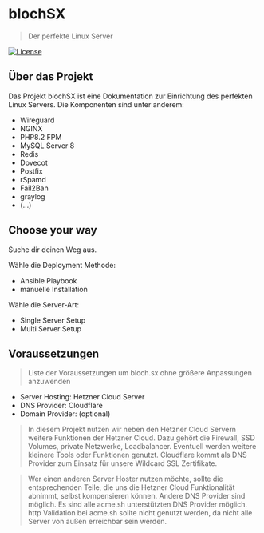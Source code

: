 # blochSX
> Der perfekte Linux Server

[![License](https://img.shields.io/badge/license-CC%20BY--NC%203.0-blue)](https://creativecommons.org/licenses/by-nc/3.0/)

## Über das Projekt

Das Projekt blochSX ist eine Dokumentation zur Einrichtung des perfekten Linux Servers. Die Komponenten sind unter anderem:
- Wireguard
- NGINX
- PHP8.2 FPM
- MySQL Server 8
- Redis
- Dovecot
- Postfix
- rSpamd
- Fail2Ban
- graylog
- (...)

## Choose your way

Suche dir deinen Weg aus. 

Wähle die Deployment Methode:
 - Ansible Playbook
 - manuelle Installation

Wähle die Server-Art:
 - Single Server Setup
 - Multi Server Setup

## Voraussetzungen
> Liste der Voraussetzungen um bloch.sx ohne größere Anpassungen anzuwenden

- Server Hosting:   Hetzner Cloud Server
- DNS Provider:     Cloudflare
- Domain Provider:  (optional)

> In diesem Projekt nutzen wir neben den Hetzner Cloud Servern weitere Funktionen der Hetzner Cloud. Dazu gehört die Firewall, SSD Volumes, private Netzwerke, Loadbalancer. Eventuell werden weitere kleinere Tools oder Funktionen genutzt. Cloudflare kommt als DNS Provider zum Einsatz für unsere Wildcard SSL Zertifikate.

> Wer einen anderen Server Hoster nutzen möchte, sollte die entsprechenden Teile, die uns die Hetzner Cloud Funktionalität abnimmt, selbst kompensieren können.  Andere DNS Provider sind möglich. Es sind alle acme.sh unterstützten DNS Provider möglich. http Validation bei acme.sh sollte nicht genutzt werden, da nicht alle Server von außen erreichbar sein werden.
